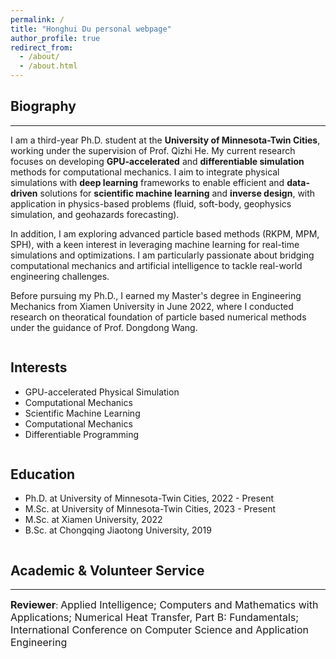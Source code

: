 ```yaml
---
permalink: /
title: "Honghui Du personal webpage"
author_profile: true
redirect_from: 
  - /about/
  - /about.html
---
```



## Biography
------
I am a third-year Ph.D. student at the **University of Minnesota-Twin Cities**, working under the supervision of Prof. Qizhi He. My current research focuses on developing **GPU-accelerated** and **differentiable simulation** methods for computational mechanics. I aim to integrate physical simulations with **deep learning** frameworks to enable efficient and **data-driven** solutions for **scientific machine learning** and **inverse design**, with application in physics-based problems (fluid, soft-body, geophysics simulation, and geohazards forecasting).

In addition, I am exploring advanced particle based methods (RKPM, MPM, SPH), with a keen interest in leveraging machine learning for real-time simulations and optimizations. I am particularly passionate about bridging computational mechanics and artificial intelligence to tackle real-world engineering challenges.

Before pursuing my Ph.D., I earned my Master's degree in Engineering Mechanics from Xiamen University in June 2022, where I conducted research on theoratical foundation of particle based numerical methods under the guidance of Prof. Dongdong Wang.

<div class="two-columns">
  <div class="column">
    <h2>Interests</h2>
    <ul>
      <li><i class="fas fa-cogs icon-pad-right"></i>GPU-accelerated Physical Simulation</li>
      <li><i class="fas fa-brain icon-pad-right"></i>Computational Mechanics</li>
      <li><i class="fas fa-flask icon-pad-right"></i>Scientific Machine Learning</li>
      <li><i class="fas fa-laptop-code icon-pad-right"></i>Computational Mechanics</li>
      <li><i class="fas fa-code icon-pad-right"></i>Differentiable Programming</li>
    </ul>
  </div>
  <div class="column">
    <h2>Education</h2>
    <ul>
      <li>
        <i class="fas fa-graduation-cap icon-pad-right"></i>Ph.D. at University of Minnesota-Twin Cities, 2022 - Present<br>
      </li>
      <li>
        <i class="fas fa-graduation-cap icon-pad-right"></i>M.Sc. at University of Minnesota-Twin Cities, 2023 - Present<br>
      </li>
      <li>
        <i class="fas fa-university icon-pad-right"></i>M.Sc. at Xiamen University, 2022<br>
      </li>
      <li>
        <i class="fas fa-school icon-pad-right"></i>B.Sc. at Chongqing Jiaotong University, 2019<br>
      </li>
    </ul>
  </div>
</div>



## Academic & Volunteer Service
------
**<font size=3>Reviewer</font>**: <font size=3>Applied Intelligence; Computers and Mathematics with Applications; Numerical Heat Transfer, Part B: Fundamentals; International Conference on Computer Science and Application Engineering</font> 
